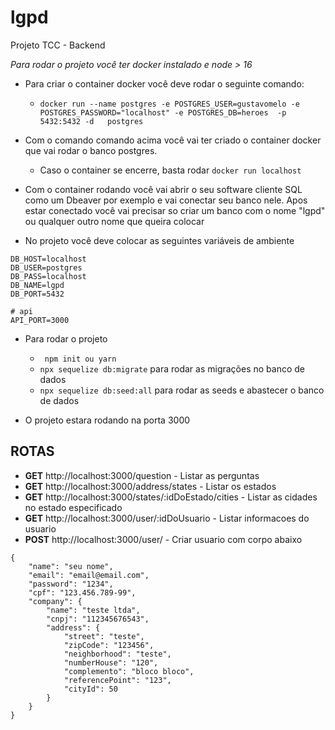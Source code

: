 # lgpd
Projeto TCC - Backend

*Para rodar o projeto você ter docker instalado e node > 16*

- Para criar o container docker você deve rodar o seguinte comando:
  -  ```docker run --name postgres -e POSTGRES_USER=gustavomelo -e POSTGRES_PASSWORD="localhost" -e POSTGRES_DB=heroes  -p 5432:5432 -d   postgres ```
- Com o comando comando acima você vai ter criado o container docker que vai rodar o banco postgres.
  - Caso o container se encerre, basta rodar ```docker run localhost```
- Com o container rodando você vai abrir o seu software cliente SQL como um Dbeaver por exemplo e vai conectar seu banco nele. Apos estar conectado você vai precisar so criar um banco com o nome  "lgpd" ou qualquer outro nome que queira colocar


- No projeto você deve colocar as seguintes variáveis de ambiente
```# database
DB_HOST=localhost
DB_USER=postgres
DB_PASS=localhost
DB_NAME=lgpd
DB_PORT=5432

# api
API_PORT=3000
```

- Para rodar o projeto
  - ``` npm init ou yarn```
  - ```npx sequelize db:migrate``` para rodar as migrações no banco de dados
  - ```npx sequelize db:seed:all``` para rodar as seeds e abastecer o banco de dados

- O projeto estara rodando na porta 3000


## ROTAS
- **GET** http://localhost:3000/question  - Listar as perguntas 
- **GET** http://localhost:3000/address/states  - Listar os estados 
- **GET** http://localhost:3000/states/:idDoEstado/cities  - Listar as cidades no estado especificado 
- **GET** http://localhost:3000/user/:idDoUsuario  - Listar informacoes do usuario
- **POST** http://localhost:3000/user/  - Criar usuario com corpo abaixo
```
{
	"name": "seu nome",
	"email": "email@email.com",
	"password": "1234",
	"cpf": "123.456.789-99",
	"company": {
		"name": "teste ltda",
		"cnpj": "112345676543",
		"address": {
			"street": "teste",
			"zipCode": "123456",
			"neighborhood": "teste",
			"numberHouse": "120",
			"complemento": "bloco bloco",
			"referencePoint": "123",
			"cityId": 50
		}
	}
}
```


